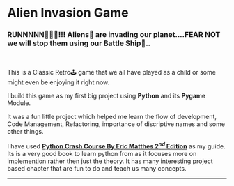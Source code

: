 # Alien Invasion Game

### **RUNNNNN🏃🏻‍♂️!!!** Aliens👾 are invading our planet....**FEAR NOT** we will stop them using our Battle Ship🚀..
<br>

This is a Classic Retro🕹️ game that we all have played as a child or some might even be enjoying it right now.

I build this game as my first big project using **Python** and its **Pygame** Module.

It was a fun little project which helped me learn the flow of development, Code Management, Refactoring, importance of discriptive names and some other things.

I have used [**Python Crash Course By Eric Matthes $2^{nd}$ Edition**](https://ehmatthes.github.io/pcc/) as my guide. Its is a very good book to learn python from as it focuses more on implemention rather then just the theory. It has many interesting project based chapter that are fun to do and teach us many concepts.

---